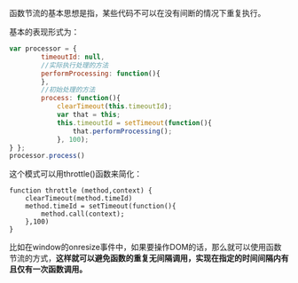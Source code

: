 函数节流的基本思想是指，某些代码不可以在没有间断的情况下重复执行。

基本的表现形式为：

```js
var processor = {
        timeoutId: null,
        //实际执行处理的方法
        performProcessing: function(){
        },
        //初始处理的方法
        process: function(){
            clearTimeout(this.timeoutId);
            var that = this;
            this.timeoutId = setTimeout(function(){
                that.performProcessing();
            }, 100);
} };
processor.process()
```

这个模式可以用throttle\(\)函数来简化：

```
function throttle (method,context) {
    clearTimeout(method.timeId)
    method.timeId = setTimeout(function(){
        method.call(context);
    },100)
}
```

比如在window的onresize事件中，如果要操作DOM的话，那么就可以使用函数节流的方式，**这样就可以避免函数的重复无间隔调用，实现在指定的时间间隔内有且仅有一次函数调用。**

